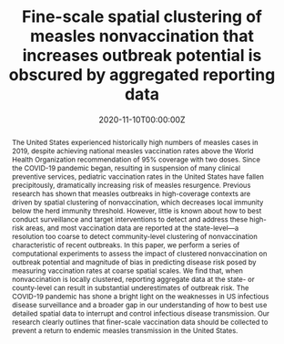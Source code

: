 ---
title: "Fine-scale spatial clustering of measles nonvaccination that increases outbreak potential is obscured by aggregated reporting data"
authors:
- Nina-Masters
- "Marisa C. Eisenberg"
- Paul-Delamater
- "Matthew Kay"
- "Matthew L. Boulton"
- admin

date: "2020-11-10T00:00:00Z"
doi: "https://doi.org/10.1073/pnas.2011529117"

# Schedule page publish date (NOT publication's date).
publishDate: "2021-09-01T00:00:00Z"

# Publication type.
# Legend: 0 = Uncategorized; 1 = Conference paper; 2 = Journal article;
# 3 = Preprint / Working Paper; 4 = Report; 5 = Book; 6 = Book section;
# 7 = Thesis; 8 = Patent
publication_types: ["2"]

# Publication name and optional abbreviated publication name.
publication: Proceedings of the National Academy of Sciences of the United States of America
publication_short: PNAS

abstract: "The United States experienced historically high numbers of measles cases in 2019, despite achieving national measles vaccination rates above the World Health Organization recommendation of 95% coverage with two doses. Since the COVID-19 pandemic began, resulting in suspension of many clinical preventive services, pediatric vaccination rates in the United States have fallen precipitously, dramatically increasing risk of measles resurgence. Previous research has shown that measles outbreaks in high-coverage contexts are driven by spatial clustering of nonvaccination, which decreases local immunity below the herd immunity threshold. However, little is known about how to best conduct surveillance and target interventions to detect and address these high-risk areas, and most vaccination data are reported at the state-level—a resolution too coarse to detect community-level clustering of nonvaccination characteristic of recent outbreaks. In this paper, we perform a series of computational experiments to assess the impact of clustered nonvaccination on outbreak potential and magnitude of bias in predicting disease risk posed by measuring vaccination rates at coarse spatial scales. We find that, when nonvaccination is locally clustered, reporting aggregate data at the state- or county-level can result in substantial underestimates of outbreak risk. The COVID-19 pandemic has shone a bright light on the weaknesses in US infectious disease surveillance and a broader gap in our understanding of how to best use detailed spatial data to interrupt and control infectious disease transmission. Our research clearly outlines that finer-scale vaccination data should be collected to prevent a return to endemic measles transmission in the United States."

# Summary. An optional shortened abstract.
# summary: Lorem ipsum dolor sit amet, consectetur adipiscing elit. Duis posuere tellus ac convallis placerat. Proin tincidunt magna sed ex sollicitudin condimentum.

tags:
- Measles
- Epidemiology
- Simulation Model
- Disease Dynamics
- Vacation clustering

featured: false

links:
- name: Online Access
  url: https://www.pnas.org/content/117/45/28506.short
# url_pdf: 
# url_code: '#'
# url_dataset: '#'
# url_poster: '#'
# url_project: ''
# url_slides: ''
# url_source: '#'
# url_video: '#'

# Featured image
# To use, add an image named `featured.jpg/png` to your page's folder. 
# image:
#   caption: ''
#   focal_point: ""
#   preview_only: false

# Associated Projects (optional).
#   Associate this publication with one or more of your projects.
#   Simply enter your project's folder or file name without extension.
#   E.g. `internal-project` references `content/project/internal-project/index.md`.
#   Otherwise, set `projects: []`.
# projects: 

# Slides (optional).
#   Associate this publication with Markdown slides.
#   Simply enter your slide deck's filename without extension.
#   E.g. `slides: "example"` references `content/slides/example/index.md`.
#   Otherwise, set `slides: ""`.
slides: ""
---